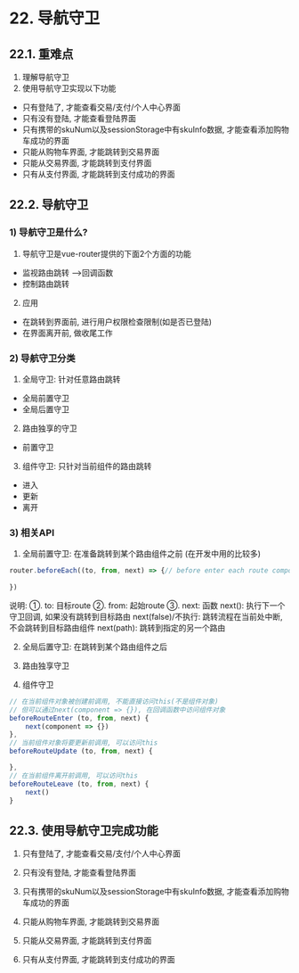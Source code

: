# 22. 导航守卫

## 22.1. 重难点

1. 理解导航守卫
2. 使用导航守卫实现以下功能
- 只有登陆了, 才能查看交易/支付/个人中心界面
- 只有没有登陆, 才能查看登陆界面
- 只有携带的skuNum以及sessionStorage中有skuInfo数据, 才能查看添加购物车成功的界面
- 只能从购物车界面, 才能跳转到交易界面
- 只能从交易界面, 才能跳转到支付界面
- 只有从支付界面, 才能跳转到支付成功的界面

 

## 22.2. 导航守卫

### 1) 导航守卫是什么?

1. 导航守卫是vue-router提供的下面2个方面的功能
- 监视路由跳转  -->回调函数
- 控制路由跳转

2. 应用
- 在跳转到界面前, 进行用户权限检查限制(如是否已登陆)
- 在界面离开前, 做收尾工作

### 2) 导航守卫分类
1. 全局守卫: 针对任意路由跳转
- 全局前置守卫
- 全局后置守卫

2. 路由独享的守卫
- 前置守卫

3. 组件守卫: 只针对当前组件的路由跳转
- 进入
- 更新
- 离开


### 3) 相关API

1. 全局前置守卫: 在准备跳转到某个路由组件之前 (在开发中用的比较多)
```js
router.beforeEach((to, from, next) => {// before enter each route component
          
})
```
说明:
		①. to: 目标route
		②. from: 起始route
		③. next: 函数
				next(): 执行下一个守卫回调, 如果没有跳转到目标路由
				next(false)/不执行: 跳转流程在当前处中断, 不会跳转到目标路由组件
				next(path): 跳转到指定的另一个路由

2. 全局后置守卫: 在跳转到某个路由组件之后


3. 路由独享守卫

4. 组件守卫

```js
// 在当前组件对象被创建前调用, 不能直接访问this(不是组件对象)
// 但可以通过next(component => {}), 在回调函数中访问组件对象
beforeRouteEnter (to, from, next) {
	next(component => {})
},
// 当前组件对象将要更新前调用, 可以访问this
beforeRouteUpdate (to, from, next) {

},
// 在当前组件离开前调用, 可以访问this
beforeRouteLeave (to, from, next) {
	next()
}
```



## 22.3. 使用导航守卫完成功能

1. 只有登陆了, 才能查看交易/支付/个人中心界面

2. 只有没有登陆, 才能查看登陆界面

3. 只有携带的skuNum以及sessionStorage中有skuInfo数据, 才能查看添加购物车成功的界面

4. 只能从购物车界面, 才能跳转到交易界面

5. 只能从交易界面, 才能跳转到支付界面

6. 只有从支付界面, 才能跳转到支付成功的界面



 